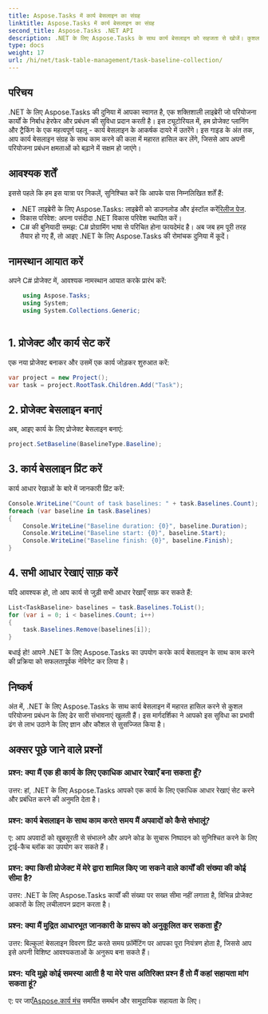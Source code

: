 ```yaml
---
title: Aspose.Tasks में कार्य बेसलाइन का संग्रह
linktitle: Aspose.Tasks में कार्य बेसलाइन का संग्रह
second_title: Aspose.Tasks .NET API
description: .NET के लिए Aspose.Tasks के साथ कार्य बेसलाइन को सहजता से खोजें। कुशल परियोजना प्रबंधन को सरल बनाया गया। अब डाउनलोड करो! #Aspose.Tasks #MS प्रोजेक्ट
type: docs
weight: 17
url: /hi/net/task-table-management/task-baseline-collection/
---
```

## परिचय
.NET के लिए Aspose.Tasks की दुनिया में आपका स्वागत है, एक शक्तिशाली लाइब्रेरी जो परियोजना कार्यों के निर्बाध हेरफेर और प्रबंधन की सुविधा प्रदान करती है। इस ट्यूटोरियल में, हम प्रोजेक्ट प्लानिंग और ट्रैकिंग के एक महत्वपूर्ण पहलू - कार्य बेसलाइन के आकर्षक दायरे में उतरेंगे। इस गाइड के अंत तक, आप कार्य बेसलाइन संग्रह के साथ काम करने की कला में महारत हासिल कर लेंगे, जिससे आप अपनी परियोजना प्रबंधन क्षमताओं को बढ़ाने में सक्षम हो जाएंगे।
## आवश्यक शर्तें
इससे पहले कि हम इस यात्रा पर निकलें, सुनिश्चित करें कि आपके पास निम्नलिखित शर्तें हैं:
-  .NET लाइब्रेरी के लिए Aspose.Tasks: लाइब्रेरी को डाउनलोड और इंस्टॉल करें[रिलीज पेज](https://releases.aspose.com/tasks/net/).
- विकास परिवेश: अपना पसंदीदा .NET विकास परिवेश स्थापित करें।
- C# की बुनियादी समझ: C# प्रोग्रामिंग भाषा से परिचित होना फायदेमंद है।
अब जब हम पूरी तरह तैयार हो गए हैं, तो आइए .NET के लिए Aspose.Tasks की रोमांचक दुनिया में कूदें।
## नामस्थान आयात करें
अपने C# प्रोजेक्ट में, आवश्यक नामस्थान आयात करके प्रारंभ करें:
```csharp
    using Aspose.Tasks;
    using System;
    using System.Collections.Generic;
    
```
## 1. प्रोजेक्ट और कार्य सेट करें
एक नया प्रोजेक्ट बनाकर और उसमें एक कार्य जोड़कर शुरुआत करें:
```csharp
var project = new Project();
var task = project.RootTask.Children.Add("Task");
```
## 2. प्रोजेक्ट बेसलाइन बनाएं
अब, आइए कार्य के लिए प्रोजेक्ट बेसलाइन बनाएं:
```csharp
project.SetBaseline(BaselineType.Baseline);
```
## 3. कार्य बेसलाइन प्रिंट करें
कार्य आधार रेखाओं के बारे में जानकारी प्रिंट करें:
```csharp
Console.WriteLine("Count of task baselines: " + task.Baselines.Count);
foreach (var baseline in task.Baselines)
{
    Console.WriteLine("Baseline duration: {0}", baseline.Duration);
    Console.WriteLine("Baseline start: {0}", baseline.Start);
    Console.WriteLine("Baseline finish: {0}", baseline.Finish);
}
```
## 4. सभी आधार रेखाएं साफ़ करें
यदि आवश्यक हो, तो आप कार्य से जुड़ी सभी आधार रेखाएँ साफ़ कर सकते हैं:
```csharp
List<TaskBaseline> baselines = task.Baselines.ToList();
for (var i = 0; i < baselines.Count; i++)
{
    task.Baselines.Remove(baselines[i]);
}
```
बधाई हो! आपने .NET के लिए Aspose.Tasks का उपयोग करके कार्य बेसलाइन के साथ काम करने की प्रक्रिया को सफलतापूर्वक नेविगेट कर लिया है।
## निष्कर्ष
अंत में, .NET के लिए Aspose.Tasks के साथ कार्य बेसलाइन में महारत हासिल करने से कुशल परियोजना प्रबंधन के लिए ढेर सारी संभावनाएं खुलती हैं। इस मार्गदर्शिका ने आपको इस सुविधा का प्रभावी ढंग से लाभ उठाने के लिए ज्ञान और कौशल से सुसज्जित किया है।
## अक्सर पूछे जाने वाले प्रश्नों
### प्रश्न: क्या मैं एक ही कार्य के लिए एकाधिक आधार रेखाएँ बना सकता हूँ?
उत्तर: हां, .NET के लिए Aspose.Tasks आपको एक कार्य के लिए एकाधिक आधार रेखाएं सेट करने और प्रबंधित करने की अनुमति देता है।
### प्रश्न: कार्य बेसलाइन के साथ काम करते समय मैं अपवादों को कैसे संभालूं?
ए: आप अपवादों को खूबसूरती से संभालने और अपने कोड के सुचारू निष्पादन को सुनिश्चित करने के लिए ट्राई-कैच ब्लॉक का उपयोग कर सकते हैं।
### प्रश्न: क्या किसी प्रोजेक्ट में मेरे द्वारा शामिल किए जा सकने वाले कार्यों की संख्या की कोई सीमा है?
उत्तर: .NET के लिए Aspose.Tasks कार्यों की संख्या पर सख्त सीमा नहीं लगाता है, विभिन्न प्रोजेक्ट आकारों के लिए लचीलापन प्रदान करता है।
### प्रश्न: क्या मैं मुद्रित आधारभूत जानकारी के प्रारूप को अनुकूलित कर सकता हूँ?
उत्तर: बिल्कुल! बेसलाइन विवरण प्रिंट करते समय फ़ॉर्मेटिंग पर आपका पूरा नियंत्रण होता है, जिससे आप इसे अपनी विशिष्ट आवश्यकताओं के अनुरूप बना सकते हैं।
### प्रश्न: यदि मुझे कोई समस्या आती है या मेरे पास अतिरिक्त प्रश्न हैं तो मैं कहां सहायता मांग सकता हूं?
 ए: पर जाएँ[Aspose.कार्य मंच](https://forum.aspose.com/c/tasks/15) समर्पित समर्थन और सामुदायिक सहायता के लिए।
